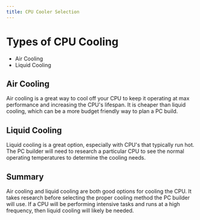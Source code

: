 ```yaml
---
title: CPU Cooler Selection
---
```

# Types of CPU Cooling

* Air Cooling
* Liquid Cooling

## Air Cooling

Air cooling is a great way to cool off your CPU to keep it operating at max performance and increasing the CPU's lifespan. It is cheaper than liquid cooling, which can be a more budget friendly way to plan a PC build. 

## Liquid Cooling

Liquid cooling is a great option, especially with CPU's that typically run hot. The PC builder will need to research a particular CPU to see the normal operating temperatures to determine the  cooling needs.

## Summary

Air cooling and liquid cooling are both good options for cooling the CPU. It takes research before selecting the proper cooling method the PC builder will use. If a CPU will be performing intensive tasks and runs at a high frequency, then liquid cooling will likely be needed. 


